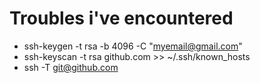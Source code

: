 # Troubles i've encountered

* ssh-keygen -t rsa -b 4096 -C "myemail@gmail.com"
* ssh-keyscan -t rsa github.com >> ~/.ssh/known_hosts
* ssh -T git@github.com
